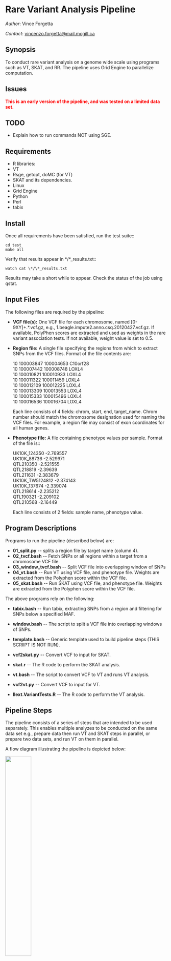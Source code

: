 # Rare Variant Analysis Pipeline

*Author*: Vince Forgetta

*Contact*: <vincenzo.forgetta@mail.mcgill.ca>

## Synopsis

To conduct rare variant analysis on a genome wide scale using programs such as VT, SKAT, and RR.  The pipeline uses Grid Engine to parallelize computation.

## Issues

<span style="color:red; font-weight:bold">This is an early version of the pipeline, and was tested on a limited data set.</span>

## TODO

* Explain how to run commands NOT using SGE.

## Requirements

* R libraries:
 * VT
 * Rsge, getopt, doMC (for VT)
 * SKAT and its dependencies.
* Linux
* Grid Engine
* Python
* Perl
* tabix

## Install

Once all requirements have been satisfied, run the test suite::

    cd test
    make all

Verify that results appear in \*/\*_results.txt::

    watch cat \*/\*_results.txt

Results may take a short while to appear. Check the status of the job using qstat.


## Input Files

The following files are required by the pipeline:

* **VCF file(s):** One VCF file for each chromosome, named [0-9XY]+.*.vcf.gz, e.g., 1.beagle.impute2.anno.csq.20120427.vcf.gz. If available, PolyPhen scores are extracted and used as weights in the rare variant association tests. If not available, weight value is set to 0.5.

* **Region file:** A single file specifying the regions from which to extract SNPs from the VCF files. Format of the file contents are:

    10 100003847 100004653 C10orf28  
    10 100007442 100008748 LOXL4  
    10 100010821 100010933 LOXL4  
    10 100011322 100011459 LOXL4  
    10 100012109 100012225 LOXL4  
    10 100013309 100013553 LOXL4  
    10 100015333 100015496 LOXL4  
    10 100016536 100016704 LOXL4  

  Each line consists of 4 fields: chrom, start, end, target_name. Chrom number should match the chromosome designation used for naming the VCF files. For example, a region file may consist of exon coordinates for all human genes.

* **Phenotype file:** A file containing phenotype values per sample. Format of the file is::

   UK10K_124350    -2.769557  
   UK10K_88736     -2.529971  
   QTL210350       -2.521555  
   QTL218819       -2.39639  
   QTL211631       -2.383679  
   UK10K_TW5124812 -2.374143  
   UK10K_137674    -2.339074  
   QTL218614       -2.235212  
   QTL190321       -2.209102  
   QTL210568       -2.16449  

  Each line consists of 2 fields: sample name, phenotype value. 

## Program Descriptions

Programs to run the pipeline (described below) are:

* **01\_split.py** -- splits a region file by target name (column 4).
* **02\_tvcf.bash** -- Fetch SNPs or all regions within a target from a chromosome VCF file.
* **03\_window\_tvcf.bash** -- Split VCF file into overlapping window of SNPs
* **04\_vt.bash** -- Run VT using VCF file, and phenotype file. Weights are extracted from the Polyphen score within the VCF file.
* **05\_skat.bash** -- Run SKAT using VCF file, and phenotype file. Weights are extracted from the Polyphen score within the VCF file.

The above programs rely on the following:

* **tabix.bash** -- Run tabix, extracting SNPs from a region and filtering for SNPs below a specified MAF.
* **window.bash** -- The script to split a VCF file into overlapping windows of SNPs.
* **template.bash** -- Generic template used to build pipeline steps (THIS SCRIIPT IS NOT RUN).

* **vcf2skat.py** -- Convert VCF to input for SKAT.
* **skat.r** -- The R code to perform the SKAT analysis.

* **vt.bash** -- The script to convert VCF to VT and runs VT analysis.
* **vcf2vt.py** -- Convert VCF to input for VT.
* **llext.VariantTests.R** -- The R code to perform the VT analysis.

## Pipeline Steps

The pipeline consists of a series of steps that are intended to be used separately. This enables multiple analyzes to be conducted on the same data set e.g., prepare data then run VT and SKAT steps in parallel, or prepare two data sets, and run VT on them in parallel.

A flow diagram illustrating the pipeline is depicted below:

 <img src="https://raw.github.com/vforget/rare-variant-pipeline/master/doc/rv-flow.png" width=40% />

Three input files are required (in black background): VCF files, a regions file, and a phenotype file. Intermediate or results files are boxed and programs are within pointed boxes.

Once these input file are ready, you can proceed to execute steps in the pipeline.

### STEP 1: Split Region File by Target

The pipeline's smallest unit of work is a target (e.g. gene), which consists of one or more regions (e.g. exons) with a common target name (e.g. gene name). Step 1 of the pipeline splits the region file by target name::

    mkdir targets/
    cd targets/
    01_split.py exome_ranges.txt

This will create one file for each target name (e.g. gene name). Each file is named <target_name>.txt, e.g., WNT16.txt will contain all exon coordinate for that gene.

This step of the pipeline does not used Grid Engine. For ~20,000 human genes it completes in under 1 min.

### STEP 2: Fetch SNPs By Target

This step fetches the SNPs within the set of regions for each target. Results for each target are saved to a file names <target_name>.vcf, e.g., WNT16.vcf.  To run this step execute the following command::

    02_tvcf.bash WNT16.txt targets/ tvcf/  ~/share/UK10K_COHORT/REL-2011-12-01/v4 0.01

Arguments are:
  
* WNT16.txt: A file of target names. In this case the file contains one gene name, WNT16. **Only gene name is required. EXCLUDE any file extensions from the target names in the file.**
* targets/: Path to the target files created in Step 1. 
* tvcf/: Output directory. Will be created automatically by the pipeline.
* ~/share/UK10K_COHORT/REL-2011-12-01/v4/: Directory with chromosome VCF files (for more info see INPUT FILES).
* 0.01: Maximum minor allele frequency to retain SNPs, i.e. drop SNPs above 0.01 MAF.

This step requires Grid Engine. The output directory will contain the following subdirectories:

* output/ -- The VCF files for each target specified in the target file provided as the first argument.
* log/ -- Contains log data concerning each of the programs run during this step.
* sge_log/ -- Contains log data concerning the job on Grid Engine.
* jobs/ -- Job scripts that are executed on Grid Engine.

The files in the output/ directory are used are used as input to Steps 3-6.


### STEP3: Split Target VCF into Overlapping Windows

This step further splits each target VCF file into overlapping windows of SNPs. Results of each window are saved to a file named <target_name>.<window_num>.vcf, e.g., the first window for WNT16 will be named WNT16.1.vcf. To run this step execute the following command::
    03_window_tvcf.bash WNT16.txt tvcf/output/ windows/ 20 15 10

Arguments are:

* WNT16.txt: A file of target names. In this case the file contains one gene name, WNT16. **Only gene name is required. EXCLUDE any file extensions from the target names in the file.**
* tvcf/output/: A directory containing the VCF files, one for each target listed in the target name file.
* windows/: Output directory. Will be created automatically by the pipeline.
* 20: Window size. This number of SNPs will be in each window for analysis.
* 15: Step size. The next window will step to the right of the previous window by this many SNPs (20 - 15 leaves overlap of 5).
* 10: Minimum window size. If the last for a target contains fewer that 10 SNPs it is merged with the previous window.

This step requires Grid Engine. The output directory will contain the following subdirectories:

* output/ -- The files for each window across all targets specified in the target file provided as the first argument.
* log/ -- Contains log data concerning each of the programs run during this step.
* sge_log/ -- Contains log data concerning the job on Grid Engine.
* jobs/ -- Job scripts that are executed on Grid Engine.

The files in the output/ directory are used are used as input to Steps 4-6.

### STEP 4: Run Target or Window VT Analysis

This step will convert the VCF files to a format compatible for VT and perform the rare variant analysis.  Results from VT for each target or window are saved to files named either WNT16.vtline or WNT16.1.vtline, respectively. These are then merged into one file named vt_results.txt.  To analyze all windows you will need to generate a window target list. For the WNT16 example::

    ls windows/output | perl -p -e "s/\.vcf//g;" > WNT16.windows.txt

To run VT analysis on all windows of WNT16 execute the following command::

    04_vt.bash WNT16.windows.txt windows/output/ vt.window/ pheno/pheno_FA_uk10k.txt
 
Arguments are:

* WNT16.windows.txt: A file of window names. In this case the file contains one gene name, WNT16, with one window. **Only the window name is required. EXCLUDE any file extensions from the target names in the file.**
* windows/output/: A directory containing the VCF files, one for each window listed in the window list file.
* vt.window/: Output directory. Will be created automatically by the pipeline.
* pheno/pheno_FA_uk10k.txt: Phenotype file formatted as specified in section INPUT FILES.

This step requires Grid Engine. The output directory will contain the following subdirectories:

* output/ -- A directory containing the input and output files for VT. Used to generate the summary output in vt_results.txt
* vt_results.txt: This is the primary output file. It contains VT results for each target or window analyzed.
* log/ -- Contains log data concerning each of the programs run during this step.
* sge_log/ -- Contains log data concerning the job on Grid Engine.
* jobs/ -- Job scripts that are executed on Grid Engine.

### STEP 5: Run Target or Window SKAT Analysis

This step will convert the VCF files to a format compatible for SKAT and perform the rare variant analysis.  Results from SKAT for each target or window are saved to files named either WNT16.skline or WNT16.1.skline, respectively. These are then merged into one file named skat_results.txt. To analyse all windows you will need to generate a window target list. For the WNT16 example::

    ls windows/output | perl -p -e "s/\.vcf//g;" > WNT16.windows.txt

To run SKAT analysis on all windows of WNT16 execute the following command::

    05_skat.bash WNT16.windows.txt windows/output/ skat.window/ pheno/pheno_FA_uk10k.txt TRUE C
 
Arguments are:

* WNT16.windows.txt: A file of window names. In this case the file contains one gene name, WNT16, with one window. **Only the window name is required. EXCLUDE any file extensions from the target names in the file.**
* windows/output/: A directory containing the VCF files, one for each window listed in the window list file.
* skat.window/: Output directory. Will be created automatically by the pipeline.
* pheno/pheno_FA_uk10k.txt: Phenotype file formatted as specified in section INPUT FILES.
* TRUE: Set to TRUE to use Polyphen weights in SKAT analysis. Set to FALSE to ignore these weights.
* C: Whether the phenotype is continuous (C) or discrete (D).

This step requires Grid Engine. The output directory will contain the following subdirectories:

*  output/ -- A directory containing the input and output files for SKAT. Used to generate the summary output in skat_results.txt.
* skat_results.txt: This is the primary output file. It contains SKAT results for each target or window analysed.
* log/ -- Contains log data concerning each of the programs run during this step.
* sge_log/ -- Contains log data concerning the job on Grid Engine.
* jobs/ -- Job scripts that are executed on Grid Engine.

### STEP 6: Run Target or Window RR Analysis

TBD.

## Running Analysis Without SGE

The following steps can be used to run a rare variant analysis on a per target basis:

1. Extract SNPs from VCF file using tabix:

    tabix.bash WNT16.txt ~/share/UK10K_COHORT/REL-2011-12-01/v4/ WNT16.vcf 0.01
	
2. Split extracted SNPs into windows:

    window.bash tvcf/ WINT16 10 5 5 WNT16.windows/
	
3. 
	vt.bash WNT16.windows/ WINT16.1 vt.WNT16/ pheno.txt
	vcf2skat.py WNT16.vcf pheno.txt WNT16.geno WNT16.pheno WNT16.weight
    Rscript skat.r skat.WNT16/ WNT16 TRUE > WNT16.skatout 
    grep WNT16 WNT16.skatout | perl -p -e "s/.*\"([^\"]+)\".*/\1/g;" > WNT16.skline
